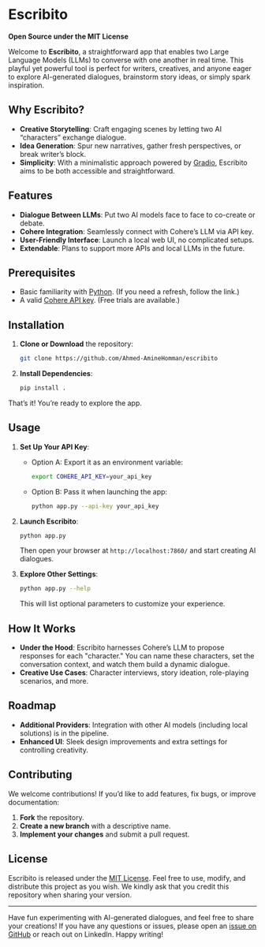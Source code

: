 # Escribito

**Open Source under the MIT License**

Welcome to **Escribito**, a straightforward app that enables two Large Language Models (LLMs) to converse with one another in real time. This playful yet powerful tool is perfect for writers, creatives, and anyone eager to explore AI-generated dialogues, brainstorm story ideas, or simply spark inspiration.

## Why Escribito?

- **Creative Storytelling**: Craft engaging scenes by letting two AI “characters” exchange dialogue.
- **Idea Generation**: Spur new narratives, gather fresh perspectives, or break writer’s block.
- **Simplicity**: With a minimalistic approach powered by [Gradio](https://gradio.app/), Escribito aims to be both accessible and straightforward.

## Features

- **Dialogue Between LLMs**: Put two AI models face to face to co-create or debate.
- **Cohere Integration**: Seamlessly connect with Cohere’s LLM via API key.
- **User-Friendly Interface**: Launch a local web UI, no complicated setups.
- **Extendable**: Plans to support more APIs and local LLMs in the future.

## Prerequisites

- Basic familiarity with [Python](https://www.python.org/about/gettingstarted/). (If you need a refresh, follow the link.)
- A valid [Cohere API key](https://dashboard.cohere.com/). (Free trials are available.)

## Installation

1.  **Clone or Download** the repository:
    ```bash
    git clone https://github.com/Ahmed-AmineHomman/escribito
    ```
2.  **Install Dependencies**:
    ```bash
    pip install .
    ```

That’s it! You’re ready to explore the app.

## Usage

1. **Set Up Your API Key**:
   - Option A: Export it as an environment variable:
     ```bash
     export COHERE_API_KEY=your_api_key
     ```
   - Option B: Pass it when launching the app:
     ```bash
     python app.py --api-key your_api_key
     ```

2. **Launch Escribito**:
   ```bash
   python app.py
   ```
   Then open your browser at `http://localhost:7860/` and start creating AI dialogues.

3. **Explore Other Settings**:
   ```bash
   python app.py --help
   ```
   This will list optional parameters to customize your experience.

## How It Works

- **Under the Hood**: Escribito harnesses Cohere’s LLM to propose responses for each "character." You can name these characters, set the conversation context, and watch them build a dynamic dialogue.
- **Creative Use Cases**: Character interviews, story ideation, role-playing scenarios, and more.

## Roadmap

- **Additional Providers**: Integration with other AI models (including local solutions) is in the pipeline.
- **Enhanced UI**: Sleek design improvements and extra settings for controlling creativity.

## Contributing

We welcome contributions! If you’d like to add features, fix bugs, or improve documentation:

1. **Fork** the repository.
2. **Create a new branch** with a descriptive name.
3. **Implement your changes** and submit a pull request.

## License

Escribito is released under the [MIT License](https://en.wikipedia.org/wiki/MIT_License). Feel free to use, modify, and distribute this project as you wish. We kindly ask that you credit this repository when sharing your version.

---

Have fun experimenting with AI-generated dialogues, and feel free to share your creations! If you have any questions or issues, please open an [issue on GitHub](https://github.com/Ahmed-AmineHomman/escribito/issues) or reach out on LinkedIn. Happy writing!